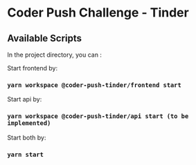 # Coder Push Challenge - Tinder

## Available Scripts

In the project directory, you can :

Start frontend by:

### `yarn workspace @coder-push-tinder/frontend start`

Start api by:

### `yarn workspace @coder-push-tinder/api start (to be implemented)`

Start both by:

### `yarn start`

